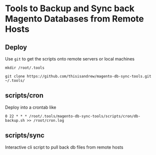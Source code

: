 # Tools to Backup and Sync back Magento Databases from Remote Hosts

## Deploy

Use `git` to get the scripts onto remote servers or local machines

`mkdir /root/.tools`

`git clone https://github.com/thisisandrew/magento-db-sync-tools.git ~/.tools/`

## scripts/cron

Deploy into a crontab like

`0 22 * * * /root/.tools/magento-db-sync-tools/scripts/cron/db-backup.sh >> /root/cron.log`

## scripts/sync

Interactive cli script to pull back db files from remote hosts

